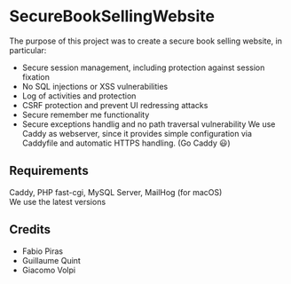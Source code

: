 # SecureBookSellingWebsite
The purpose of this project was to create a secure book selling website, in particular:
  - Secure session management, including protection against session fixation 
  - No SQL injections or XSS vulnerabilities
  - Log of activities and protection
  - CSRF protection and prevent UI redressing attacks
  - Secure remember me functionality
  - Secure exceptions handlig and no path traversal vulnerability
We use Caddy as webserver, since it provides simple configuration via Caddyfile and automatic HTTPS handling. (Go Caddy :smiley:)
## Requirements
Caddy, PHP fast-cgi, MySQL Server, MailHog (for macOS)  
We use the latest versions
## Credits
  - Fabio Piras
  - Guillaume Quint
  - Giacomo Volpi
